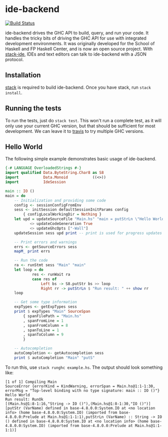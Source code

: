 # ide-backend

[![Build Status](https://travis-ci.org/fpco/ide-backend.svg?branch=master)](https://travis-ci.org/fpco/ide-backend)

ide-backend drives the GHC API to build, query, and run your code.  It
handles the tricky bits of driving the GHC API for use with integrated
development environments.  It was originally developed for the School
of Haskell and FP Haskell Center, and is now an open source project.
With [stack-ide](https://github.com/commercialhaskell/stack-ide), IDEs
and text editors can talk to ide-backend with a JSON protocol.

## Installation

[stack](https://github.com/commercialhaskell/stack) is required to
build ide-backend.  Once you have stack, run `stack install`.

## Running the tests

To run the tests, just do `stack test`.  This won't run a complete
test, as it will only use your current GHC version, but that should be
sufficient for most development.  We can leave it to
[travis](https://travis-ci.org/fpco/ide-backend) to try multiple GHC
versions.

## Hello World

The following simple example demonstrates basic usage of ide-backend.

```haskell
{-# LANGUAGE OverloadedStrings #-}
import qualified Data.ByteString.Char8 as S8
import           Data.Monoid           ((<>))
import           IdeSession

main :: IO ()
main = do
    -- Initialization and providing some code
    config <- sessionConfigFromEnv
    sess <- initSession defaultSessionInitParams config
        { configLocalWorkingDir = Nothing }
    let upd = updateSourceFile "Main.hs" "main = putStrLn \"Hello World\""
           <> updateCodeGeneration True
           <> updateGhcOpts ["-Wall"]
    updateSession sess upd print -- print is used for progress updates

    -- Print errors and warnings
    errs <- getSourceErrors sess
    mapM_ print errs

    -- Run the code
    ra <- runStmt sess "Main" "main"
    let loop = do
            res <- runWait ra
            case res of
                Left bs -> S8.putStr bs >> loop
                Right rr -> putStrLn $ "Run result: " ++ show rr
    loop

    -- Get some type information
    expTypes <- getExpTypes sess
    print $ expTypes "Main" SourceSpan
        { spanFilePath = "Main.hs"
        , spanFromLine = 1
        , spanFromColumn = 8
        , spanToLine = 1
        , spanToColumn = 9
        }

    -- Autocompletion
    autoCompletion <- getAutocompletion sess
    print $ autoCompletion "Main" "putS"
```

To run this, use `stack runghc example.hs`. The output should look
something like:

```
[1 of 1] Compiling Main
SourceError {errorKind = KindWarning, errorSpan = Main.hs@1:1-1:30, errorMsg = "Top-level binding with no type signature: main :: IO ()"}
Hello World
Run result: RunOk
[(Main.hs@1:8-1:16,"String -> IO ()"),(Main.hs@1:8-1:30,"IO ()")]
[putStr (VarName) defined in base-4.8.0.0:System.IO at <no location info> (home base-4.8.0.0:System.IO) (imported from base-4.8.0.0:Prelude at Main.hs@1:1-1:1),putStrLn (VarName) :: String -> IO () defined in base-4.8.0.0:System.IO at <no location info> (home base-4.8.0.0:System.IO) (imported from base-4.8.0.0:Prelude at Main.hs@1:1-1:1)]
```

